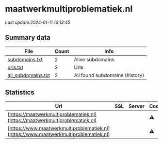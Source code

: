 # maatwerkmultiproblematiek.nl
*Last update:2024-01-11 16:13:45*
## Summary data
| File       | Count | Info |
|------------|-------|------|
|[subdomains.txt](/data/maatwerkmultiproblematiek/subdomains.txt)|2|Alive subdomains|
|[urls.txt](/data/maatwerkmultiproblematiek/urls.txt)|2|Urls|
|[all_subdomains.txt](/data/maatwerkmultiproblematiek/all_subdomains.txt)|2|All found subdomains (history)|
## Statistics
| Url | SSL | Server | Cookie | HSTS | CSP | XFO | XXP | RP | Tech |
|------------|-------|------|------|------|------|------|------|------|------|
|[https://maatwerkmultiproblematiek.nl](https://maatwerkmultiproblematiek.nl)| | |:warning: |:white_check_mark: | |:warning: |:white_check_mark: | |:white_check_mark: | |:white_check_mark: | |Apache Tomcat Fourth...| |
|[https://www.maatwerkmultiproblematiek.nl](https://www.maatwerkmultiproblematiek.nl)| | |:warning: |:white_check_mark: | |:warning: |:white_check_mark: | |:white_check_mark: | |:white_check_mark: | |HSTS| |